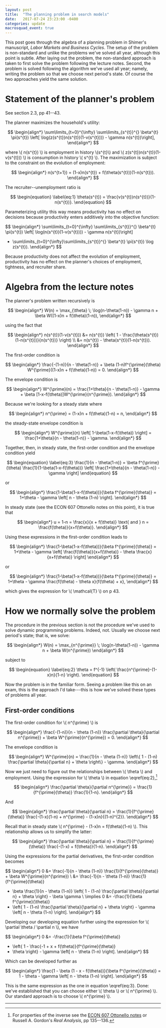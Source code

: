 ```yaml
---
layout: post
title:  "The planning problem in search models"
date:   2017-07-24 23:23:00 -0400
categories: update
macrosquad_event: true
---
```


This post goes through the algebra of a planning problem in Shimer's manuscript,
_Labor Markets and Business Cycles_.
The setup of the problem is non-standard and unlike the problems we've solved all year,
although this point is subtle.
After laying out the problem, the non-standard approach is taken to first solve the problem
following the lecture notes.
Second, the problem is solved following the algorithm we've used all year;
namely, writing the problem so that we choose next period's state.
Of course the two approaches yield the same solution.


<!--more-->



# Statement of the planner's problem
See section 2.3, pp 41--43.

The planner maximizes the household's utility:

$$
\begin{align*}
\sum\limits_{t=0}^{\infty} \sum\limits_{s^{t}}^{} \beta^{t} \pi(s^{t})
\left[ \log(z(s^{t})n(s^{t})(1-v(s^{t}))) - \gamma n(s^{t})\right],
\end{align*}
$$

where \\( n(s^{t}) \\) is employment in history \\(s^{t}\\) and \\( z(s^{t})n(s^{t})(1-v(s^{t})) \\) is consumption in history \\( s^{t} \\).
The maximization is subject to the constraint on the evolution of employment:

$$
\begin{align*}
n(s^{t+1}) = (1-x)n(s^{t}) + f(\theta(s^{t}))(1-n(s^{t})).
\end{align*}
$$

The recruiter--unemployment ratio is

$$
\begin{equation}
\label{eq:1}
\theta(s^{t}) = \frac{v(s^{t})n(s^{t})}{1-n(s^{t})}.
\end{equation}
$$

Parameterizing utility this way means productivity has no effect on decisions because productivity enters additively into the objective function:

$$
\begin{align*}
\sum\limits_{t=0}^{\infty} \sum\limits_{s^{t}}^{} \beta^{t} \pi(s^{t})
\left[ \log(n(s^{t})(1-v(s^{t}))) - \gamma n(s^{t})\right]
+ \sum\limits_{t=0}^{\infty}\sum\limits_{s^{t}}^{} \beta^{t} \pi(s^{t}) \log z(s^{t}).
\end{align*}
$$

Because productivity does not affect the evolution of employment,
productivity has no effect on the planner's choices of employment, tightness, and recruiter share.

# Algebra from the lecture notes

The planner's problem written recursively is

$$
\begin{align*}
W(n) = \max_{\theta} \; \log(n-\theta(1-n)) - \gamma n + \beta W((1-x)n + f(\theta)(1-n)),
\end{align*}
$$

using the fact that

$$
\begin{align*}
n(s^{t})(1-v(s^{t})) &= n(s^{t}) \left( 1 - \frac{\theta(s^{t})(1-n(s^{t}))}{n(s^{t})} \right) \\
&= n(s^{t}) - \theta(s^{t})(1-n(s^{t})).
\end{align*}
$$

The first-order condition is

$$
\begin{align*}
\frac{-(1-n)}{n - \theta(1-n)} + \beta (1-n)f^{\prime}(\theta) W^{\prime}((1-x)n + f(\theta)(1-n)) = 0.
\end{align*}
$$

The envelope condition is

$$
\begin{align*}
W^{\prime}(n) = \frac{1+\theta}{n - \theta(1-n)} - \gamma + \beta [1-x-f(\theta)]W^{\prime}(n^{\prime}).
\end{align*}
$$

Because we're looking for a steady state where

$$
\begin{align*}
n^{\prime} = (1-x)n + f(\theta)(1-n) = n,
\end{align*}
$$

the steady-state envelope condition is

$$
\begin{align*}
W^{\prime}(n) \left[ 1-\beta(1-x-f(\theta)) \right] = \frac{1+\theta}{n - \theta(1-n)} - \gamma.
\end{align*}
$$

Together, then, in steady state, the first-order condition and the envelope condition yield

$$
\begin{equation}
\label{eq:3}
\frac{1}{n - \theta(1-n)} = \beta f^{\prime}(\theta) \frac{1}{1-\beta(1-x-f(\theta))}
\left[ \frac{1+\theta}{n - \theta(1-n)} - \gamma \right]
\end{equation}
$$

or

$$
\begin{align*}
\frac{1-\beta(1-x-f(\theta))}{\beta f^{\prime}(\theta)} = 1+\theta - \gamma \left[ n - \theta (1-n) \right].
\end{align*}
$$

In steady state (see the ECON 607 Ottonello notes on this point), it is true that

$$
\begin{align*}
u = 1-n = \frac{x}{x + f(\theta)} \text{ and } n = \frac{f(\theta)}{x+f(\theta)}.
\end{align*}
$$

Using these expressions in the first-order condition leads to

$$
\begin{align*}
\frac{1-\beta(1-x-f(\theta))}{\beta f^{\prime}(\theta)} =
1+\theta - \gamma \left[ \frac{f(\theta)}{x+f(\theta)} - \theta \frac{x}{x+f(\theta)} \right]
\end{align*}
$$

or

$$
\begin{align*}
\frac{1-\beta(1-x-f(\theta))}{\beta f^{\prime}(\theta)} =
1+\theta - \gamma \frac{f(\theta) - \theta x}{f(\theta) + x},
\end{align*}
$$

which gives the expression for \\( \mathcal{T} \\) on p 43.

# How we normally solve the problem
The procedure in the previous section is not the procedure we've used to solve dynamic programming problems.
Indeed, not.
Usually we choose next period's state;
that is, we solve:

$$
\begin{align*}
W(n) = \max_{n^{\prime}} \; \log(n-\theta(1-n)) - \gamma n + \beta W(n^{\prime})
\end{align*}
$$

subject to

$$
\begin{equation}
\label{eq:2}
\theta = f^{-1} \left( \frac{n^{\prime}-(1-x)n}{1-n} \right).
\end{equation}
$$

Now the problem is in the familiar form.
Seeing a problem like this on an exam, this is the approach I'd take---this is how we've solved these types of problems all year.

## First-order conditions

The first-order condition for \\( n^{\prime} \\) is

$$
\begin{align*}
\frac{-(1-n)}{n - \theta (1-n)} \frac{\partial \theta}{\partial n^{\prime}} + \beta W^{\prime}(n^{\prime}) = 0.
\end{align*}
$$

The envelope condition is

$$
\begin{align*}
W^{\prime}(n) = \frac{1}{n - \theta (1-n)}
\left\{ 1 - (1-n) \frac{\partial \theta}{\partial n} + \theta \right\} - \gamma.
\end{align*}
$$

Now we just need to figure out the relationships between \\( \theta \\) and employment.
Using the expression for \\( \theta \\) in equation \eqref{eq:2},[^fn1]

$$
\begin{align*}
\frac{\partial \theta}{\partial n^{\prime}} = \frac{1}{f^{\prime}(\theta)} \frac{1}{1-n}.
\end{align*}
$$

And

$$
\begin{align*}
\frac{\partial \theta}{\partial n} = \frac{1}{f^{\prime}(\theta)}
\frac{-(1-x)(1-n) + n^{\prime} - (1-x)n}{(1-n)^{2}}.
\end{align*}
$$

Recall that in steady state \\( n^{\prime} - (1-x)n = f(\theta)(1-n) \\).
This relationship allows us to simplify the latter:

$$
\begin{align*}
\frac{\partial \theta}{\partial n} = \frac{1}{f^{\prime}(\theta)}
\frac{-(1-x) + f(\theta)}{1-n}.
\end{align*}
$$

Using the expressions for the partial derivatives,
the first-order condition becomes

$$
\begin{align*}
0 &= \frac{-1}{n - \theta (1-n)} \frac{1}{f^{\prime}(\theta)} + \beta W^{\prime}(n^{\prime}) \\
&= \frac{-1}{n - \theta (1-n)} \frac{1}{f^{\prime}(\theta)}
+ \beta \frac{1}{n - \theta (1-n)}
\left\{ 1 - (1-n) \frac{\partial \theta}{\partial n} + \theta \right\} - \beta \gamma \\
\implies 0 &= -\frac{1}{\beta f^{\prime}(\theta)}
+ \left\{ 1 - (1-n) \frac{\partial \theta}{\partial n} + \theta \right\} - \gamma \left[ n - \theta (1-n) \right].
\end{align*}
$$

Developing our developing equation further using the expression for \\( \partial \theta / \partial n \\),
we have

$$
\begin{align*}
0 &= -\frac{1}{\beta f^{\prime}(\theta)}
+ \left\{ 1 - \frac{-1 + x + f(\theta)}{f^{\prime}(\theta)}
+ \theta \right\} - \gamma \left[ n - \theta (1-n) \right].
\end{align*}
$$

Which can be developed further as

$$
\begin{align*}
\frac{1 - \beta (1 - x - f(\theta))}{\beta f^{\prime}(\theta)} = 1 - \theta - \gamma \left[ n - \theta (1-n) \right].
\end{align*}
$$

This is the same expression as the one in equation \eqref{eq:3}.
Done: we've established that you can choose either \\( \theta \\) or \\( n^{\prime} \\).
Our standard approach is to choose \\( n^{\prime} \\).

***
[^fn1]: For properties of the inverse see the [ECON 607 Ottonello notes](https://umich.box.com/s/xczz87igzno3lzpfkapiurrp8izzivud) or Russell A. Gordon's _Real Analysis_, pp 135--136.
